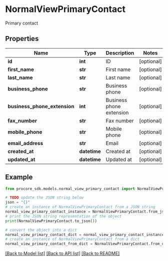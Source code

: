 # NormalViewPrimaryContact

Primary contact

## Properties

Name | Type | Description | Notes
------------ | ------------- | ------------- | -------------
**id** | **int** | ID | [optional] 
**first_name** | **str** | First name | [optional] 
**last_name** | **str** | Last name | [optional] 
**business_phone** | **str** | Business phone | [optional] 
**business_phone_extension** | **int** | Business phone extension | [optional] 
**fax_number** | **str** | Fax number | [optional] 
**mobile_phone** | **str** | Mobile phone | [optional] 
**email_address** | **str** | Email | [optional] 
**created_at** | **datetime** | Created at | [optional] 
**updated_at** | **datetime** | Updated at | [optional] 

## Example

```python
from procore_sdk.models.normal_view_primary_contact import NormalViewPrimaryContact

# TODO update the JSON string below
json = "{}"
# create an instance of NormalViewPrimaryContact from a JSON string
normal_view_primary_contact_instance = NormalViewPrimaryContact.from_json(json)
# print the JSON string representation of the object
print(NormalViewPrimaryContact.to_json())

# convert the object into a dict
normal_view_primary_contact_dict = normal_view_primary_contact_instance.to_dict()
# create an instance of NormalViewPrimaryContact from a dict
normal_view_primary_contact_from_dict = NormalViewPrimaryContact.from_dict(normal_view_primary_contact_dict)
```
[[Back to Model list]](../README.md#documentation-for-models) [[Back to API list]](../README.md#documentation-for-api-endpoints) [[Back to README]](../README.md)


